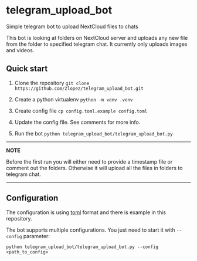 # telegram_upload_bot
Simple telegram bot to upload NextCloud files to chats

This bot is looking at folders on NextCloud server and
uploads any new file from the folder to specified telegram
chat. It currently only uploads images and videos.

## Quick start
1. Clone the repository
  `git clone https://github.com/Zlopez/telegram_upload_bot.git`

2. Create a python virtualenv
  `python -m venv .venv`
  
3. Create config file
  `cp config.toml.example config.toml`
  
4. Update the config file. See comments for more info.

5. Run the bot
  `python telegram_upload_bot/telegram_upload_bot.py`

---
**NOTE**

Before the first run you will either need to provide a timestamp file
or comment out the folders. Otherwise it will upload all the files in
folders to telegram chat.

---

## Configuration

The configuration is using [toml](https://en.wikipedia.org/wiki/TOML) format
and there is example in this repository.

The bot supports multiple configurations. You just need to start it with `--config`
parameter:

`python telegram_upload_bot/telegram_upload_bot.py --config <path_to_config>`
